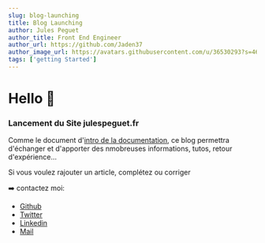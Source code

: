 ```yaml
---
slug: blog-launching
title: Blog Launching
author: Jules Peguet
author_title: Front End Engineer
author_url: https://github.com/Jaden37
author_image_url: https://avatars.githubusercontent.com/u/36530293?s=460&u=01882785b080ca7b6c6f195299102ec99ffae8c6&v=4
tags: ['getting Started']
---
```


# Hello :rocket:

### Lancement du Site julespeguet.fr

Comme le document d'[intro de la documentation](/docs/), ce blog permettra d'échanger et d'apporter des nmobreuses informations, tutos, retour d'expérience...

Si vous voulez rajouter un article, complétez ou corriger 

:arrow_right: contactez moi:

* [Github](https://github.com/Jaden37)
* [Twitter](https://twitter.com/Jules_Peguet)
* [Linkedin](https://www.linkedin.com/in/jules-peguet/)
* [Mail](mailto:jules.peguet@epsi.fr)
